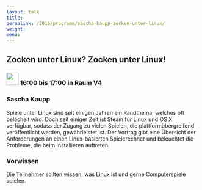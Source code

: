 ```yaml
---
layout: talk
title:
permalink: /2016/programm/sascha-kaupp-zocken-unter-linux/
weight:
menu:
---
```

## Zocken unter Linux? Zocken unter Linux!

### <img height = "32" src="../../../images/talk.svg"> 16:00 bis 17:00 in Raum V4

### Sascha Kaupp

Spiele unter Linux sind seit einigen Jahren ein Randthema, welches oft belächelt wird. Doch seit einiger Zeit ist Steam für Linux und OS X verfügbar, sodass der Zugang zu vielen Spielen, die plattformübergreifend veröffentlicht werden, gewährleistet ist. Der Vortrag gibt eine Übersicht der Anforderungen an einen Linux-basierten Spielerechner und beleuchtet die Probleme, die beim Installieren auftreten.

### Vorwissen

Die Teilnehmer sollten wissen, was Linux ist und gerne Computerspiele spielen.

